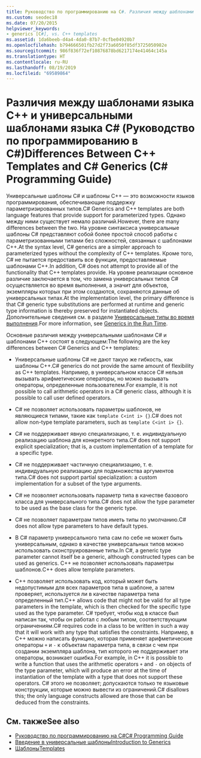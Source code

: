 ```yaml
---
title: Руководство по программированию на C#. Различия между шаблонами языка C++ и универсальными шаблонами языка C#
ms.custom: seodec18
ms.date: 07/20/2015
helpviewer_keywords:
- generics [C#], vs. C++ templates
ms.assetid: 1da6beeb-d4a4-4da0-87b7-0cfbe04920b7
ms.openlocfilehash: b794666501fb27d2f73a6050f85df3725050982e
ms.sourcegitcommit: 986f836f72ef10876878bd6217174e41464c145a
ms.translationtype: HT
ms.contentlocale: ru-RU
ms.lasthandoff: 08/19/2019
ms.locfileid: "69589864"
---
```

# <a name="differences-between-c-templates-and-c-generics-c-programming-guide"></a><span data-ttu-id="2bf3e-102">Различия между шаблонами языка C++ и универсальными шаблонами языка C# (Руководство по программированию в C#)</span><span class="sxs-lookup"><span data-stu-id="2bf3e-102">Differences Between C++ Templates and C# Generics (C# Programming Guide)</span></span>
<span data-ttu-id="2bf3e-103">Универсальные шаблоны C# и шаблоны C++ — это возможности языков программирования, обеспечивающие поддержку параметризированных типов.</span><span class="sxs-lookup"><span data-stu-id="2bf3e-103">C# Generics and C++ templates are both language features that provide support for parameterized types.</span></span> <span data-ttu-id="2bf3e-104">Однако между ними существует немало различий.</span><span class="sxs-lookup"><span data-stu-id="2bf3e-104">However, there are many differences between the two.</span></span> <span data-ttu-id="2bf3e-105">На уровне синтаксиса универсальные шаблоны C# представляют собой более простой способ работы с параметризованными типами без сложностей, связанных с шаблонами C++.</span><span class="sxs-lookup"><span data-stu-id="2bf3e-105">At the syntax level, C# generics are a simpler approach to parameterized types without the complexity of C++ templates.</span></span> <span data-ttu-id="2bf3e-106">Кроме того, C# не пытается предоставить все функции, предоставляемые шаблонами C++.</span><span class="sxs-lookup"><span data-stu-id="2bf3e-106">In addition, C# does not attempt to provide all of the functionality that C++ templates provide.</span></span> <span data-ttu-id="2bf3e-107">На уровне реализации основное различие заключается в том, что замена универсальных типов C# осуществляется во время выполнения, а значит для объектов, экземпляры которых при этом создаются, сохраняются данные об универсальных типах.</span><span class="sxs-lookup"><span data-stu-id="2bf3e-107">At the implementation level, the primary difference is that C# generic type substitutions are performed at runtime and generic type information is thereby preserved for instantiated objects.</span></span> <span data-ttu-id="2bf3e-108">Дополнительные сведения см. в разделе [Универсальные типы во время выполнения](./generics-in-the-run-time.md).</span><span class="sxs-lookup"><span data-stu-id="2bf3e-108">For more information, see [Generics in the Run Time](./generics-in-the-run-time.md).</span></span>  
  
 <span data-ttu-id="2bf3e-109">Основные различия между универсальными шаблонами C# и шаблонами C++ состоят в следующем:</span><span class="sxs-lookup"><span data-stu-id="2bf3e-109">The following are the key differences between C# Generics and C++ templates:</span></span>  
  
- <span data-ttu-id="2bf3e-110">Универсальные шаблоны C# не дают такую же гибкость, как шаблоны C++.</span><span class="sxs-lookup"><span data-stu-id="2bf3e-110">C# generics do not provide the same amount of flexibility as C++ templates.</span></span> <span data-ttu-id="2bf3e-111">Например, в универсальном классе C# нельзя вызывать арифметические операторы, но можно вызывать операторы, определенные пользователем.</span><span class="sxs-lookup"><span data-stu-id="2bf3e-111">For example, it is not possible to call arithmetic operators in a C# generic class, although it is possible to call user defined operators.</span></span>  
  
- <span data-ttu-id="2bf3e-112">C# не позволяет использовать параметры шаблонов, не являющиеся типами, такие как `template C<int i> {}`.</span><span class="sxs-lookup"><span data-stu-id="2bf3e-112">C# does not allow non-type template parameters, such as `template C<int i> {}`.</span></span>  
  
- <span data-ttu-id="2bf3e-113">C# не поддерживает явную специализацию, т. е. индивидуальную реализацию шаблона для конкретного типа.</span><span class="sxs-lookup"><span data-stu-id="2bf3e-113">C# does not support explicit specialization; that is, a custom implementation of a template for a specific type.</span></span>  
  
- <span data-ttu-id="2bf3e-114">C# не поддерживает частичную специализацию, т. е. индивидуальную реализацию для подмножества аргументов типа.</span><span class="sxs-lookup"><span data-stu-id="2bf3e-114">C# does not support partial specialization: a custom implementation for a subset of the type arguments.</span></span>  
  
- <span data-ttu-id="2bf3e-115">C# не позволяет использовать параметр типа в качестве базового класса для универсального типа.</span><span class="sxs-lookup"><span data-stu-id="2bf3e-115">C# does not allow the type parameter to be used as the base class for the generic type.</span></span>  
  
- <span data-ttu-id="2bf3e-116">C# не позволяет параметрам типов иметь типы по умолчанию.</span><span class="sxs-lookup"><span data-stu-id="2bf3e-116">C# does not allow type parameters to have default types.</span></span>  
  
- <span data-ttu-id="2bf3e-117">В C# параметр универсального типа сам по себе не может быть универсальным, однако в качестве универсальных типов можно использовать сконструированные типы.</span><span class="sxs-lookup"><span data-stu-id="2bf3e-117">In C#, a generic type parameter cannot itself be a generic, although constructed types can be used as generics.</span></span> <span data-ttu-id="2bf3e-118">C++ не позволяет использовать параметры шаблонов.</span><span class="sxs-lookup"><span data-stu-id="2bf3e-118">C++ does allow template parameters.</span></span>  
  
- <span data-ttu-id="2bf3e-119">C++ позволяет использовать код, который может быть недопустимым для всех параметров типа в шаблоне, а затем проверяет, используется ли в качестве параметра типа определенный тип.</span><span class="sxs-lookup"><span data-stu-id="2bf3e-119">C++ allows code that might not be valid for all type parameters in the template, which is then checked for the specific type used as the type parameter.</span></span> <span data-ttu-id="2bf3e-120">C# требует, чтобы код в классе был написан так, чтобы он работал с любым типом, соответствующим ограничениям.</span><span class="sxs-lookup"><span data-stu-id="2bf3e-120">C# requires code in a class to be written in such a way that it will work with any type that satisfies the constraints.</span></span> <span data-ttu-id="2bf3e-121">Например, в C++ можно написать функцию, которая применяет арифметические операторы `+` и `-` к объектам параметра типа, в связи с чем при создании экземпляра шаблона, тип которого не поддерживает эти операторы, возникает ошибка.</span><span class="sxs-lookup"><span data-stu-id="2bf3e-121">For example, in C++ it is possible to write a function that uses the arithmetic operators `+` and `-` on objects of the type parameter, which will produce an error at the time of instantiation of the template with a type that does not support these operators.</span></span> <span data-ttu-id="2bf3e-122">C# этого не позволяет; допускаются только те языковые конструкции, которые можно вывести из ограничений.</span><span class="sxs-lookup"><span data-stu-id="2bf3e-122">C# disallows this; the only language constructs allowed are those that can be deduced from the constraints.</span></span>  
  
## <a name="see-also"></a><span data-ttu-id="2bf3e-123">См. также</span><span class="sxs-lookup"><span data-stu-id="2bf3e-123">See also</span></span>

- [<span data-ttu-id="2bf3e-124">Руководство по программированию на C#</span><span class="sxs-lookup"><span data-stu-id="2bf3e-124">C# Programming Guide</span></span>](../index.md)
- [<span data-ttu-id="2bf3e-125">Введение в универсальные шаблоны</span><span class="sxs-lookup"><span data-stu-id="2bf3e-125">Introduction to Generics</span></span>](./index.md)
- [<span data-ttu-id="2bf3e-126">Шаблоны</span><span class="sxs-lookup"><span data-stu-id="2bf3e-126">Templates</span></span>](/cpp/cpp/templates-cpp)
